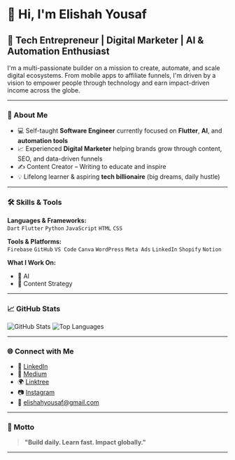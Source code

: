 # 👋 Hi, I'm Elishah Yousaf

## 🚀 Tech Entrepreneur | Digital Marketer | AI & Automation Enthusiast

I'm a multi-passionate builder on a mission to create, automate, and scale digital ecosystems. From mobile apps to affiliate funnels, I'm driven by a vision to empower people through technology and earn impact-driven income across the globe.

---

### 🧠 About Me

- 💻 Self-taught **Software Engineer** currently focused on **Flutter**, **AI**, and **automation tools**  
- 📈 Experienced **Digital Marketer** helping brands grow through content, SEO, and data-driven funnels  
- ✍️ Content Creator – Writing to educate and inspire  
- 💡 Lifelong learner & aspiring **tech billionaire** (big dreams, daily hustle)  

---

### 🛠 Skills & Tools

**Languages & Frameworks:**  
`Dart` `Flutter` `Python` `JavaScript` `HTML` `CSS`  

**Tools & Platforms:**  
`Firebase` `GitHub` `VS Code` `Canva` `WordPress` `Meta Ads` `LinkedIn` `Shopify` `Notion`  

**What I Work On:**   
- 🤖 AI 
- 📸 Content Strategy

---

### 📈 GitHub Stats

![GitHub Stats](https://github-readme-stats.vercel.app/api?username=elishahyousaf&show_icons=true&theme=radical)
![Top Languages](https://github-readme-stats.vercel.app/api/top-langs/?username=elishahyousaf&layout=compact&theme=radical)

---

### 🌐 Connect with Me

- 🔗 [LinkedIn](https://www.linkedin.com/in/elishahyousaf)
- 🧠 [Medium](https://elishahyousaf.medium.com)
- 🌍 [Linktree](https://linktr.ee/elishahyousaf)
- 📷 [Instagram](https://instagram.com/elishahyousaf)
- 📩 elishahyousaf@gmail.com

---

### 🧭 Motto
> **"Build daily. Learn fast. Impact globally."**

---
